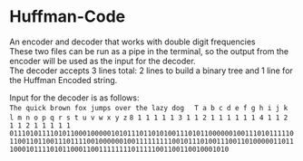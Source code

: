 # Huffman-Code
An encoder and decoder that works with double digit frequencies\
These two files can be run as a pipe in the terminal, so the output from the encoder will be used as the input for the decoder.\
The decoder accepts 3 lines total: 2 lines to build a binary tree and 1 line for the Huffman Encoded string.

Input for the decoder is as follows:\
``The quick brown fox jumps over the lazy dog``
``  T a b c d e f g h i j k l m n o p q r s t u v w x y z``
``8 1 1 1 1 1 3 1 1 2 1 1 1 1 1 1 4 1 1 2 1 1 2 1 1 1 1 1``
``01110101111010110001000001010111011010100111010110000001001110101111101100110110011101111001000000100111111111001011101001110011010000011011100010111101011000110011111111011111001100110010001010``
